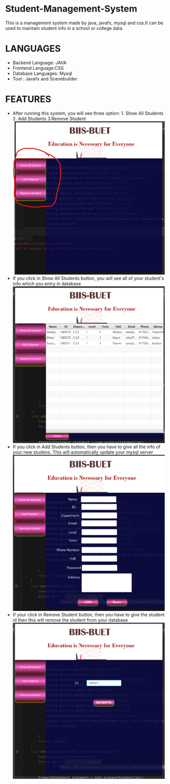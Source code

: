 # Student-Management-System
This is a management system made by java, javafx, mysql and css.It can be used to maintain student info in a school or college data.
# LANGUAGES
- Backend Language: JAVA
- Frontend Language:CSS
- Database Languages: Mysql
- Tool : Javafx and Scenebuilder
# FEATURES
- After running this system, you will see three option: 1. Show All Students 2. Add Students 3.Remove Student
![alt text](https://github.com/Tareq57/Student-Management-System/blob/main/image/front_gui.png?raw=true)
- If you click in Show All Students button, you will see all of your student's info which you entry in database
![alt text](https://github.com/Tareq57/Student-Management-System/blob/main/image/show_all_student.png?raw=true)
- If you click in Add Students button, then you have to give all the info of your new studens. This will automatically update your mysql server
 ![alt text](https://github.com/Tareq57/Student-Management-System/blob/main/image/Add_Student.png?raw=true)
- If your click in Remove Student button, then you have to give the student id then this will remove the student from your database
 ![alt text](https://github.com/Tareq57/Student-Management-System/blob/main/image/Remove_student.png?raw=true)

